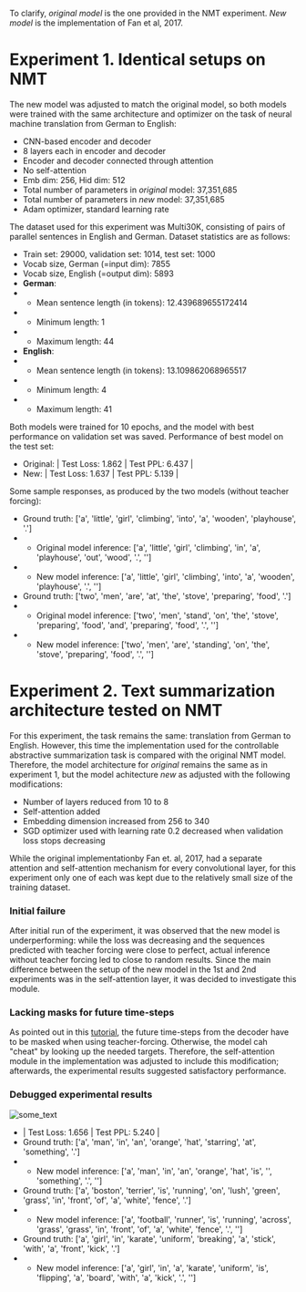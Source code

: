 To clarify, *original model* is the one provided in the NMT experiment. *New model* is the implementation of Fan et al, 2017. 

# Experiment 1. Identical setups on NMT
The new model was adjusted to match the original model, so both models were trained with the same architecture and optimizer on the task of neural machine translation from German to English: 
* CNN-based encoder and decoder
* 8 layers each in encoder and decoder
* Encoder and decoder connected through attention
* No self-attention
* Emb dim: 256, Hid dim: 512
* Total number of parameters in *original* model: 37,351,685
* Total number of parameters in *new* model: 37,351,685
* Adam optimizer, standard learning rate

The dataset used for this experiment was Multi30K, consisting of pairs of parallel sentences in English and German. Dataset statistics are as follows: 

* Train set: 29000, validation set: 1014, test set: 1000
* Vocab size, German (=input dim): 7855
* Vocab size, English (=output dim): 5893
* **German**:
* * Mean sentence length (in tokens): 12.439689655172414
* * Minimum length: 1
* * Maximum length: 44
* **English**:
* * Mean sentence length (in tokens): 13.109862068965517
* * Minimum length: 4
* * Maximum length: 41

Both models were trained for 10 epochs, and the model with best performance on validation set was saved. Performance of best model on the test set:
* Original: | Test Loss: 1.862 | Test PPL:   6.437 |
* New: | Test Loss: 1.637 | Test PPL:   5.139 |

Some sample responses, as produced by the two models (without teacher forcing):  
* Ground truth: ['a', 'little', 'girl', 'climbing', 'into', 'a', 'wooden', 'playhouse', '.']
* * Original model inference: ['a', 'little', 'girl', 'climbing', 'in', 'a', 'playhouse', 'out', 'wood', '.', '<eos>']
* * New model inference: ['a', 'little', 'girl', 'climbing', 'into', 'a', 'wooden', 'playhouse', '.', '<eos>']
* Ground truth: ['two', 'men', 'are', 'at', 'the', 'stove', 'preparing', 'food', '.']
* * Original model inference: ['two', 'men', 'stand', 'on', 'the', 'stove', 'preparing', 'food', 'and', 'preparing', 'food', '.', '<eos>']
* * New model inference: ['two', 'men', 'are', 'standing', 'on', 'the', 'stove', 'preparing', 'food', '.', '<eos>']

# Experiment 2. Text summarization architecture tested on NMT
For this experiment, the task remains the same: translation from German to English. However, this time the implementation used for the controllable abstractive summarization task is compared with the original NMT model. Therefore, the model architecture for *original* remains the same as in experiment 1, but the model achitecture *new* as adjusted with the following modifications:
* Number of layers reduced from 10 to 8
* Self-attention added
* Embedding dimension increased from 256 to 340
* SGD optimizer used with learning rate 0.2 decreased when validation loss stops decreasing

While the original implementationby Fan et. al, 2017, had a separate attention and self-attention mechanism for every convolutional layer, for this experiment only one of each was kept due to the relatively small size of the training dataset. 

### Initial failure
After initial run of the experiment, it was observed that the new model is underperforming: while the loss was decreasing and the sequences predicted with teacher forcing were close to perfect, actual inference without teacher forcing led to close to random results. Since the main difference between the setup of the new model in the 1st and 2nd experiments was in the self-attention layer, it was decided to investigate this module. 

### Lacking masks for future time-steps
As pointed out in this [tutorial](https://pytorch.org/tutorials/beginner/transformer_tutorial.html), the future time-steps from the decoder have to be masked when using teacher-forcing. Otherwise, the model cah "cheat" by looking up the needed targets. Therefore, the self-attention module in the implementation was adjusted to include this modification; afterwards, the experimental results suggested satisfactory performance. 

### Debugged experimental results
![some_text](/debugging_plots/losses_new_experiment_1.png)

* | Test Loss: 1.656 | Test PPL:   5.240 |
* Ground truth: ['a', 'man', 'in', 'an', 'orange', 'hat', 'starring', 'at', 'something', '.']
* * New model inference: ['a', 'man', 'in', 'an', 'orange', 'hat', 'is', '<unk>', 'something', '.', '<eos>']
* Ground truth: ['a', 'boston', 'terrier', 'is', 'running', 'on', 'lush', 'green', 'grass', 'in', 'front', 'of', 'a', 'white', 'fence', '.']
* * New model inference: ['a', 'football', 'runner', 'is', 'running', 'across', 'grass', 'grass', 'in', 'front', 'of', 'a', 'white', 'fence', '.', '<eos>']
* Ground truth: ['a', 'girl', 'in', 'karate', 'uniform', 'breaking', 'a', 'stick', 'with', 'a', 'front', 'kick', '.']
* * New model inference: ['a', 'girl', 'in', 'a', 'karate', 'uniform', 'is', 'flipping', 'a', 'board', 'with', 'a', 'kick', '.', '<eos>']